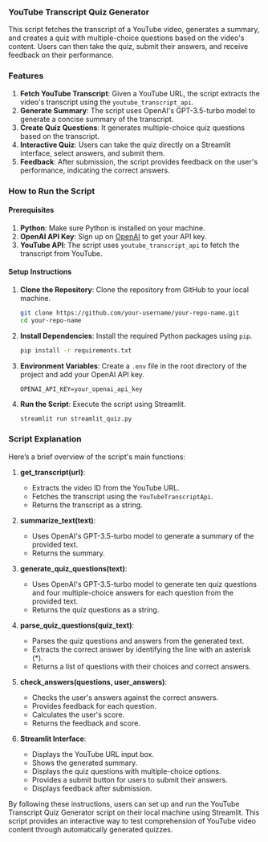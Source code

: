 ### YouTube Transcript Quiz Generator

This script fetches the transcript of a YouTube video, generates a summary, and creates a quiz with multiple-choice questions based on the video's content. Users can then take the quiz, submit their answers, and receive feedback on their performance.

### Features
1. **Fetch YouTube Transcript**: Given a YouTube URL, the script extracts the video's transcript using the `youtube_transcript_api`.
2. **Generate Summary**: The script uses OpenAI's GPT-3.5-turbo model to generate a concise summary of the transcript.
3. **Create Quiz Questions**: It generates multiple-choice quiz questions based on the transcript.
4. **Interactive Quiz**: Users can take the quiz directly on a Streamlit interface, select answers, and submit them.
5. **Feedback**: After submission, the script provides feedback on the user's performance, indicating the correct answers.

### How to Run the Script

#### Prerequisites
1. **Python**: Make sure Python is installed on your machine.
2. **OpenAI API Key**: Sign up on [OpenAI](https://platform.openai.com/signup) to get your API key.
3. **YouTube API**: The script uses `youtube_transcript_api` to fetch the transcript from YouTube.

#### Setup Instructions

1. **Clone the Repository**: Clone the repository from GitHub to your local machine.
   ```sh
   git clone https://github.com/your-username/your-repo-name.git
   cd your-repo-name
   ```

2. **Install Dependencies**: Install the required Python packages using `pip`.
   ```sh
   pip install -r requirements.txt
   ```

3. **Environment Variables**: Create a `.env` file in the root directory of the project and add your OpenAI API key.
   ```
   OPENAI_API_KEY=your_openai_api_key
   ```

4. **Run the Script**: Execute the script using Streamlit.
   ```sh
   streamlit run streamlit_quiz.py
   ```

### Script Explanation

Here’s a brief overview of the script's main functions:

1. **get_transcript(url)**:
   - Extracts the video ID from the YouTube URL.
   - Fetches the transcript using the `YouTubeTranscriptApi`.
   - Returns the transcript as a string.

2. **summarize_text(text)**:
   - Uses OpenAI's GPT-3.5-turbo model to generate a summary of the provided text.
   - Returns the summary.

3. **generate_quiz_questions(text)**:
   - Uses OpenAI's GPT-3.5-turbo model to generate ten quiz questions and four multiple-choice answers for each question from the provided text.
   - Returns the quiz questions as a string.

4. **parse_quiz_questions(quiz_text)**:
   - Parses the quiz questions and answers from the generated text.
   - Extracts the correct answer by identifying the line with an asterisk (*).
   - Returns a list of questions with their choices and correct answers.

5. **check_answers(questions, user_answers)**:
   - Checks the user's answers against the correct answers.
   - Provides feedback for each question.
   - Calculates the user's score.
   - Returns the feedback and score.

6. **Streamlit Interface**:
   - Displays the YouTube URL input box.
   - Shows the generated summary.
   - Displays the quiz questions with multiple-choice options.
   - Provides a submit button for users to submit their answers.
   - Displays feedback after submission.

By following these instructions, users can set up and run the YouTube Transcript Quiz Generator script on their local machine using Streamlit. This script provides an interactive way to test comprehension of YouTube video content through automatically generated quizzes.

